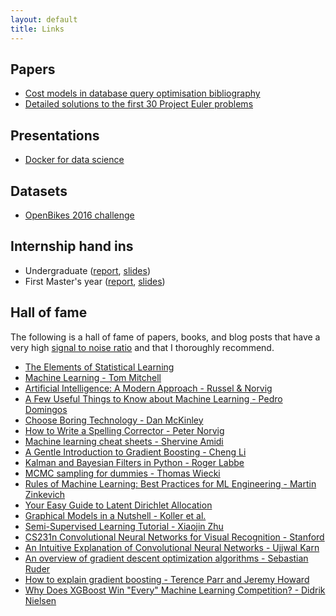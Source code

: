 ```yaml
---
layout: default
title: Links
---
```


## Papers

- [Cost models in database query optimisation bibliography](https://www.sharelatex.com/project/59f0867a5cd281015b4cd5c6)
- [Detailed solutions to the first 30 Project Euler problems](/files/papers/project_euler_solutions.pdf)

## Presentations

- [Docker for data science](/files/presentations/docker-data-science.pdf)

## Datasets

- [OpenBikes 2016 challenge](https://www.dropbox.com/s/ic8m0b3mf5wxk4r/challenge.zip?dl=0)

## Internship hand ins

- Undergraduate ([report](/files/internships/L3_report.pdf), [slides](/files/internships/L3_slides.pdf))
- First Master's year ([report](/files/internships/M1_report.pdf), [slides](/files/internships/M1_slides.pdf))

## Hall of fame

The following is a hall of fame of papers, books, and blog posts that have a very high [signal to noise ratio](https://www.urbandictionary.com/define.php?term=signal%20to%20noise%20ratio) and that I thoroughly recommend.

- [The Elements of Statistical Learning](http://statweb.stanford.edu/~tibs/ElemStatLearn/printings/ESLII_print10.pdf)
- [Machine Learning - Tom Mitchell](http://personal.disco.unimib.it/Vanneschi/McGrawHill_-_Machine_Learning_-Tom_Mitchell.pdf)
- [Artificial Intelligence: A Modern Approach - Russel & Norvig](http://web.cecs.pdx.edu/~mperkows/CLASS_479/2017_ZZ_00/02__GOOD_Russel=Norvig=Artificial%20Intelligence%20A%20Modern%20Approach%20(3rd%20Edition).pdf)
- [A Few Useful Things to Know about Machine Learning - Pedro Domingos](https://homes.cs.washington.edu/~pedrod/papers/cacm12.pdf)
- [Choose Boring Technology - Dan McKinley](http://mcfunley.com/choose-boring-technology)
- [How to Write a Spelling Corrector - Peter Norvig](https://norvig.com/spell-correct.html)
- [Machine learning cheat sheets - Shervine Amidi](https://stanford.edu/~shervine/teaching/cs-229.html)
- [A Gentle Introduction to Gradient Boosting - Cheng Li](http://www.ccs.neu.edu/home/vip/teach/MLcourse/4_boosting/slides/gradient_boosting.pdf)
- [Kalman and Bayesian Filters in Python - Roger Labbe](http://nbviewer.jupyter.org/github/rlabbe/Kalman-and-Bayesian-Filters-in-Python/blob/master/table_of_contents.ipynb)
- [MCMC sampling for dummies - Thomas Wiecki](http://twiecki.github.io/blog/2015/11/10/mcmc-sampling/)
- [Rules of Machine Learning: Best Practices for ML Engineering - Martin Zinkevich](https://developers.google.com/machine-learning/guides/rules-of-ml/)
- [Your Easy Guide to Latent Dirichlet Allocation](https://medium.com/@lettier/how-does-lda-work-ill-explain-using-emoji-108abf40fa7d)
- [Graphical Models in a Nutshell - Koller et al.](https://ai.stanford.edu/~koller/Papers/Koller+al:SRL07.pdf)
- [Semi-Supervised Learning Tutorial - Xiaojin Zhu](http://pages.cs.wisc.edu/~jerryzhu/pub/sslicml07.pdf)
- [CS231n Convolutional Neural Networks for Visual Recognition - Stanford](http://cs231n.github.io/convolutional-networks/)
- [An Intuitive Explanation of Convolutional Neural Networks - Ujjwal Karn](https://ujjwalkarn.me/2016/08/11/intuitive-explanation-convnets/)
- [An overview of gradient descent optimization algorithms - Sebastian Ruder](http://ruder.io/optimizing-gradient-descent/)
- [How to explain gradient boosting - Terence Parr and Jeremy Howard](https://explained.ai/gradient-boosting/index.html)
- [Why Does XGBoost Win "Every" Machine Learning Competition? - Didrik Nielsen](https://brage.bibsys.no/xmlui/bitstream/handle/11250/2433761/16128_FULLTEXT.pdf)
